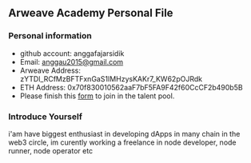 ## Arweave Academy Personal File

### Personal information

- github account: anggafajarsidik
- Email: anggau2015@gmail.com
- Arweave Address: zYTDl_RCfMzBFTFxnGaS1IMHzysKAKr7_KW62pOJRdk
- ETH Address: 0x70f830010562aaF7bF5FA9F42f60CcCF2b490b5B
- Please finish this [form](https://docs.google.com/forms/d/e/1FAIpQLSfWA5fIIcBgmRppm3jNz5vmf9Mai_QMVil-2pO4r7YKn_Zhtw/viewform?usp=sf_link) to join in the talent pool.

### Introduce Yourself
 i'am have biggest enthusiast in developing dApps in many chain in the web3 circle, im curently working a freelance in node developer, node runner, node operator etc
